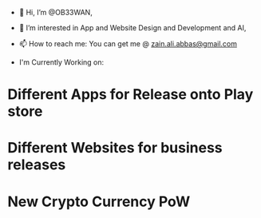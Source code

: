 - 👋 Hi, I’m @OB33WAN,
- 👀 I’m interested in App and Website Design and Development and AI,
- 📫 How to reach me: You can get me @ zain.ali.abbas@gmail.com

- I'm Currently Working on:
# Different Apps for Release onto Play store
#  Different Websites for business releases
# New Crypto Currency PoW

<!---
Ob1iviou5/Ob1iviou5 is a ✨ special ✨ repository because its `README.md` (this file) appears on your GitHub profile.
You can click the Preview link to take a look at your changes.
--->
